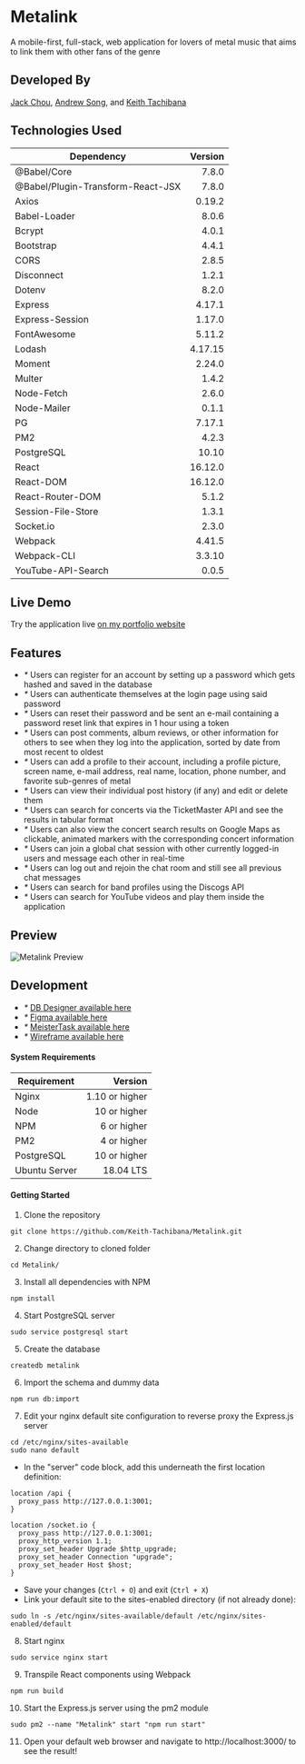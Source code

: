 # Metalink
A mobile-first, full-stack, web application for lovers of metal music that aims to link them with other fans of the genre
## Developed By
[Jack Chou](https://github.com/jackmchou), [Andrew Song](https://github.com/andrewsong11), and [Keith Tachibana](https://github.com/Keith-Tachibana)
## Technologies Used
|              Dependency            | Version |
|------------------------------------|--------:|
| @Babel/Core                        | 7.8.0   |
| @Babel/Plugin-Transform-React-JSX  | 7.8.0   |
| Axios                              | 0.19.2  |
| Babel-Loader                       | 8.0.6   |
| Bcrypt                             | 4.0.1   |
| Bootstrap                          | 4.4.1   |
| CORS                               | 2.8.5   |
| Disconnect                         | 1.2.1   |
| Dotenv                             | 8.2.0   |
| Express                            | 4.17.1  |
| Express-Session                    | 1.17.0  |
| FontAwesome                        | 5.11.2  |
| Lodash                             | 4.17.15 |
| Moment                             | 2.24.0  |
| Multer                             | 1.4.2   |
| Node-Fetch                         | 2.6.0   |
| Node-Mailer                        | 0.1.1   |
| PG                                 | 7.17.1  |
| PM2                                | 4.2.3   |
| PostgreSQL                         | 10.10   |
| React                              | 16.12.0 |
| React-DOM                          | 16.12.0 |
| React-Router-DOM                   | 5.1.2   |
| Session-File-Store                 | 1.3.1   |
| Socket.io                          | 2.3.0   |
| Webpack                            | 4.41.5  |
| Webpack-CLI                        | 3.3.10  |
| YouTube-API-Search                 | 0.0.5   |
## Live Demo
Try the application live [on my portfolio website](https://metalink.keith-tachibana.com/)
## Features
- _*_ Users can register for an account by setting up a password which gets hashed and saved in the database
- _*_ Users can authenticate themselves at the login page using said password
- _*_ Users can reset their password and be sent an e-mail containing a password reset link that expires in 1 hour using a token
- _*_ Users can post comments, album reviews, or other information for others to see when they log into the application, sorted by date from most recent to oldest
- _*_ Users can add a profile to their account, including a profile picture, screen name, e-mail address, real name, location, phone number, and favorite sub-genres of metal
- _*_ Users can view their individual post history (if any) and edit or delete them
- _*_ Users can search for concerts via the TicketMaster API and see the results in tabular format
- _*_ Users can also view the concert search results on Google Maps as clickable, animated markers with the corresponding concert information
- _*_ Users can join a global chat session with other currently logged-in users and message each other in real-time
- _*_ Users can log out and rejoin the chat room and still see all previous chat messages
- _*_ Users can search for band profiles using the Discogs API
- _*_ Users can search for YouTube videos and play them inside the application
## Preview
![Metalink Preview](preview.gif "Metalink Preview")
## Development
- _*_ [DB Designer available here](https://app.dbdesigner.net/designer/schema/312595)
- _*_ [Figma available here](https://www.figma.com/file/pzkKz7ZmE00RLNJQBJOxA7/MetaLink?node-id=0%3A1)
- _*_ [MeisterTask available here](https://www.meistertask.com/app/project/i8BR5WmN/metalink)
- _*_ [Wireframe available here](https://github.com/Keith-Tachibana/Metalink/wiki)
#### System Requirements
|  Requirement  |     Version    |
|---------------|---------------:|
| Nginx         | 1.10 or higher |
| Node          | 10 or higher   |
| NPM           | 6 or higher    |
| PM2           | 4 or higher    |
| PostgreSQL    | 10 or higher   |
| Ubuntu Server | 18.04 LTS      |
#### Getting Started
1. Clone the repository
  ```shell
  git clone https://github.com/Keith-Tachibana/Metalink.git
  ```
2. Change directory to cloned folder
  ```shell
  cd Metalink/
  ```
3. Install all dependencies with NPM
  ```shell
  npm install
  ```
4. Start PostgreSQL server
  ```shell
  sudo service postgresql start
  ```
5. Create the database
  ```shell
  createdb metalink
  ```
6. Import the schema and dummy data
  ```shell
  npm run db:import
  ```
7. Edit your nginx default site configuration to reverse proxy the Express.js server
  ```shell
  cd /etc/nginx/sites-available
  sudo nano default
  ```
   - In the "server" code block, add this underneath the first location definition:
  ```shell
  location /api {
    proxy_pass http://127.0.0.1:3001;
  }
  
  location /socket.io {
    proxy_pass http://127.0.0.1:3001;
    proxy_http_version 1.1;
    proxy_set_header Upgrade $http_upgrade;
    proxy_set_header Connection "upgrade";
    proxy_set_header Host $host;
  }
  ```
   - Save your changes (`Ctrl + O`) and exit (`Ctrl + X`)
   - Link your default site to the sites-enabled directory (if not already done):
  ```shell
  sudo ln -s /etc/nginx/sites-available/default /etc/nginx/sites-enabled/default
  ```
8. Start nginx
  ```shell
  sudo service nginx start
  ```
9. Transpile React components using Webpack
  ```shell
  npm run build
  ```
10. Start the Express.js server using the pm2 module
  ```shell
  sudo pm2 --name "Metalink" start "npm run start"
  ```
11. Open your default web browser and navigate to http://localhost:3000/ to see the result!
